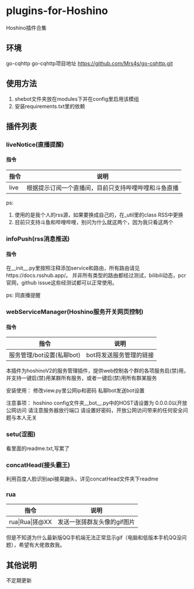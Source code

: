 # plugins-for-Hoshino
Hoshino插件合集
## 环境
go-cqhttp
go-cqhttp项目地址
https://github.com/Mrs4s/go-cqhttp.git
## 使用方法
1. shebot文件夹放在modules下并在config里启用该模组
2. 安装requirements.txt里的依赖
## 插件列表

### liveNotice(直播提醒)
#### 指令
| 指令                 | 说明                                                     |
| ---------------------- | -------------------------------------------------------- |
| live        | 根据提示订阅一个直播间，目前只支持哔哩哔哩和斗鱼直播 |

ps:
1. 使用的是我个人的rss源，如果要换成自己的，在_util里的class RSS中更换
2. 目前只支持斗鱼和哔哩哔哩，别问为什么就这两个，因为我只看这两个

### infoPush(rss消息推送)
#### 指令
在__init__.py里按照注释添加service和路由，所有路由请见https://docs.rsshub.app/。 并非所有类型的路由都经过测试，bilibili动态，pcr官网，github issue这些经测试都可以正常使用。

ps:
同直播提醒

### webServiceManager(Hoshino服务开关网页控制)
#### 指令
| 指令                 | 说明                                                     |
| ---------------------- | -------------------------------------------------------- |
| 服务管理/bot设置(私聊bot)        | bot将发送服务管理的链接 |
本插件为hoshinoV2的服务管理插件，提供web控制各个群的各项服务启(禁)用，并支持一键启(禁)用某群所有服务，或者一键启(禁)用所有群某服务

安装使用：
修改view.py里公网ip和密码
私聊bot发送bot设置

注意事项：
hoshino config文件夹__bot__.py中的HOST请设置为 0.0.0.0以开放公网访问
请注意服务器放行端口
请设置好密码，开放公网访问带来的任何安全问题与本人无关

### setu(涩图)
看里面的readme.txt,写累了

### concatHead(接头霸王)
利用百度人脸识别api接臭鼬头，详见concatHead文件夹下readme

### rua
| 指令                 | 说明                                                     |
| ---------------------- | -------------------------------------------------------- |
| rua\|Rua\|搓@XX        | 发送一张搓群友头像的gif图片 |

但是不知道为什么最新版QQ手机端无法正常显示gif（电脑和低版本手机QQ没问题），希望有大佬救救我。

## 其他说明
不定期更新
